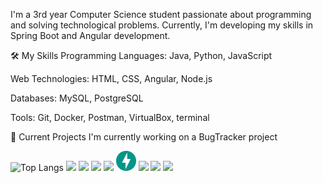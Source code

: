 I'm a 3rd year Computer Science student passionate about programming and solving technological problems. Currently, I'm developing my skills in Spring Boot and Angular development.

🛠️ My Skills
Programming Languages: Java, Python, JavaScript

Web Technologies: HTML, CSS, Angular, Node.js

Databases: MySQL, PostgreSQL

Tools: Git, Docker, Postman, VirtualBox, terminal

🔭 Current Projects
I'm currently working on a BugTracker project

![Top Langs](https://github-readme-stats.vercel.app/api/top-langs/?username=Kamilex106&layout=compact&theme=radical)
[<img src="https://cdn.jsdelivr.net/gh/devicons/devicon/icons/angularjs/angularjs-original.svg" width="32"/>](https://angular.io/)
[<img src="https://cdn.jsdelivr.net/gh/devicons/devicon/icons/java/java-original.svg" width="32"/>](https://www.java.com/)
[<img src="https://cdn.jsdelivr.net/gh/devicons/devicon/icons/spring/spring-original.svg" width="32"/>](https://spring.io/projects/spring-boot)
[<img src="https://cdn.jsdelivr.net/gh/devicons/devicon/icons/python/python-original.svg" width="32"/>](https://www.python.org/)
[<img src="https://raw.githubusercontent.com/devicons/devicon/master/icons/fastapi/fastapi-original.svg" width="32"/>](https://fastapi.tiangolo.com/)
[<img src="https://cdn.jsdelivr.net/gh/devicons/devicon/icons/docker/docker-original.svg" width="32"/>](https://www.docker.com/)
[<img src="https://cdn.jsdelivr.net/gh/devicons/devicon/icons/postgresql/postgresql-original.svg" width="32"/>](https://www.postgresql.org/)
[<img src="https://cdn.jsdelivr.net/gh/devicons/devicon/icons/typescript/typescript-original.svg" width="32"/>](https://www.typescriptlang.org/)
